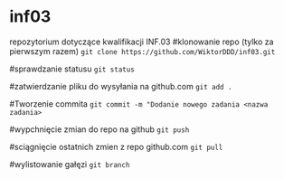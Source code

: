 # inf03
repozytorium dotyczące kwalifikacji INF.03
#klonowanie repo (tylko za pierwszym razem)
`git clone https://github.com/WiktorDDD/inf03.git`

#sprawdzanie statusu
`git status`

#zatwierdzanie pliku do wysyłania na github.com
`git add .`

#Tworzenie commita
`git commit -m "Dodanie nowego zadania <nazwa zadania>`

#wypchnięcie zmian do repo na github
`git push`

#sciągnięcie ostatnich zmien z repo github.com
`git pull`

#wylistowanie gałęzi
`git branch`
